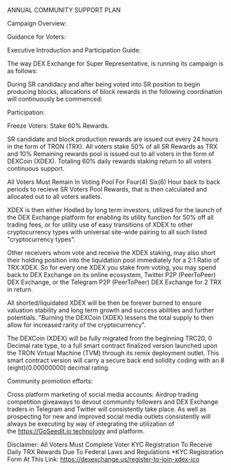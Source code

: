 ANNUAL COMMUNITY SUPPORT PLAN

Campaign Overview:

Guidance for Voters:

Executive Introduction and Participation Guide:

The way DEX Exchange for Super Representative, is running its campaign is as follows:

During SR candidacy and after being voted into SR position to begin producing blocks, allocations of block rewards in the following coordination will continuously be commenced:

Participation:

Freeze Voters: Stake 60% Rewards.

SR candidate and block production rewards are issued out every 24 hours in the form of TRON (TRX). All voters stake 50% of all SR Rewards as TRX and 10% Remaining rewards pool is issued out to all voters in the form of DEXCoin (XDEX). Totaling 60% daily rewards staking return to all voters continuous support.

All Voters Must Remain In Voting Pool For Four(4) Six(6) Hour back to back periods to recieve SR Voters Pool Rewards, that is then calculated and allocated out to all voters wallets.

XDEX is then either Hodled by long term investors, utilized for the launch of the DEX Exchange platform for enabling its utility function for 50% off all trading fees, or for utility use of easy transitions of XDEX to other cryptocurrency types with universal site-wide pairing to all such listed "cryptocurrency types". 

Other receivers whom vote and receive the XDEX staking, may also short their holding position into the liquidation pool immediately for a 2:1 Ratio of TRX:XDEX. So for every one XDEX you stake from voting, you may spend back to DEX Exchange on its online ecosystem, Twitter P2P (PeerToPeer) DEX Exchange, or the Telegram P2P (PeerToPeer) DEX Exchange for 2 TRX in return. 

All shorted/liquidated XDEX will be then be forever burned to ensure valuation stability and long term growth and success abilities and further potentials. "Burning the DEXCoin (XDEX) lessens the total supply to then allow for increased rarity of the cryptocurrency".

The DEXCoin (XDEX) will be fully migrated from the beginning TRC20, 0 Decimal rate type, to a full smart contract finalized version launched upon the TRON Virtual Machine (TVM) through its remix deployment outlet. This smart contract version will carry a secure back end solidity coding with an 8 (eight)(0.00000000) decimal rating.

Community promotion efforts:

Cross platform marketing of social media accounts: Airdrop trading competition giveaways to devout community followers and DEX Exchange traders in Telegram and Twitter will consistently take place. As well as prospecting for new and improved social media outlets consistently will always be executing by way of integrating the utilization of the https://GoSeedit.io technology and platform.


Disclaimer: All Voters Must Complete Voter KYC Registration To Receive Daily TRX Rewards Due To Federal Laws and Regulations
*KYC Registration Form At This Link: https://dexexchange.us/register-to-join-xdex-ico

